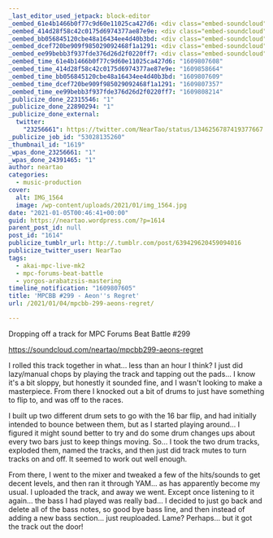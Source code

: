 ```yaml
---
_last_editor_used_jetpack: block-editor
_oembed_61e4b1466b0f77c9d60e11025ca427d6: <div class="embed-soundcloud"><iframe title="MPCBB299 - Aeons Regret by NearTao" width="420" height="400" scrolling="no" frameborder="no" src="https://w.soundcloud.com/player/?visual=true&url=https%3A%2F%2Fapi.soundcloud.com%2Ftracks%2F959466217&show_artwork=true&maxwidth=420&maxheight=630&dnt=1"></iframe></div>
_oembed_414d28f58c42c0175d6974377ae87e9e: <div class="embed-soundcloud"><iframe title="Silent Grace by NearTao" width="500" height="400" scrolling="no" frameborder="no" src="https://w.soundcloud.com/player/?visual=true&url=https%3A%2F%2Fapi.soundcloud.com%2Ftracks%2F959763931&show_artwork=true&maxwidth=500&maxheight=750&dnt=1"></iframe></div>
_oembed_bb056845120cbe48a16434ee4d40b3bd: <div class="embed-soundcloud"><iframe title="MPCBB299 - Aeons Regret by NearTao" width="584" height="400" scrolling="no" frameborder="no" src="https://w.soundcloud.com/player/?visual=true&url=https%3A%2F%2Fapi.soundcloud.com%2Ftracks%2F959466217&show_artwork=true&maxwidth=584&maxheight=876&dnt=1"></iframe></div>
_oembed_dcef720be909f985029092468f1a1291: <div class="embed-soundcloud"><iframe title="MPCBB299 - Aeons Regret by NearTao" width="750" height="400" scrolling="no" frameborder="no" src="https://w.soundcloud.com/player/?visual=true&url=https%3A%2F%2Fapi.soundcloud.com%2Ftracks%2F959466217&show_artwork=true&maxwidth=750&maxheight=1000&dnt=1"></iframe></div>
_oembed_ee99bebb3f937fde376d26d2f0220ff7: <div class="embed-soundcloud"><iframe title="MPCBB299 - Aeon&#039;s Regret by NearTao" width="500" height="400" scrolling="no" frameborder="no" src="https://w.soundcloud.com/player/?visual=true&url=https%3A%2F%2Fapi.soundcloud.com%2Ftracks%2F959466217&show_artwork=true&maxwidth=500&maxheight=750&dnt=1"></iframe></div>
_oembed_time_61e4b1466b0f77c9d60e11025ca427d6: "1609807608"
_oembed_time_414d28f58c42c0175d6974377ae87e9e: "1609858664"
_oembed_time_bb056845120cbe48a16434ee4d40b3bd: "1609807609"
_oembed_time_dcef720be909f985029092468f1a1291: "1609807357"
_oembed_time_ee99bebb3f937fde376d26d2f0220ff7: "1609808214"
_publicize_done_22315546: "1"
_publicize_done_22890294: "1"
_publicize_done_external:
  twitter:
    "23256661": https://twitter.com/NearTao/status/1346256787419377667
_publicize_job_id: "53028135260"
_thumbnail_id: "1619"
_wpas_done_23256661: "1"
_wpas_done_24391465: "1"
author: neartao
categories:
  - music-production
cover:
  alt: IMG_1564
  image: /wp-content/uploads/2021/01/img_1564.jpg
date: "2021-01-05T00:46:41+00:00"
guid: https://neartao.wordpress.com/?p=1614
parent_post_id: null
post_id: "1614"
publicize_tumblr_url: http://.tumblr.com/post/639429620459094016
publicize_twitter_user: NearTao
tags:
  - akai-mpc-live-mk2
  - mpc-forums-beat-battle
  - yorgos-arabatzsis-mastering
timeline_notification: "1609807605"
title: 'MPCBB #299 - Aeon''s Regret'
url: /2021/01/04/mpcbb-299-aeons-regret/

---
```

Dropping off a track for MPC Forums Beat Battle #299

https://soundcloud.com/neartao/mpcbb299-aeons-regret

I rolled this track together in what... less than an hour I think? I just did lazy/manual chops by playing the track and tapping out the pads... I know it's a bit sloppy, but honestly it sounded fine, and I wasn't looking to make a masterpiece. From there I knocked out a bit of drums to just have something to flip to, and was off to the races.

I built up two different drum sets to go with the 16 bar flip, and had initially intended to bounce between them, but as I started playing around... I figured it might sound better to try and do some drum changes ups about every two bars just to keep things moving. So... I took the two drum tracks, exploded them, named the tracks, and then just did track mutes to turn tracks on and off. It seemed to work out well enough.

From there, I went to the mixer and tweaked a few of the hits/sounds to get decent levels, and then ran it through YAM... as has apparently become my usual. I uploaded the track, and away we went. Except once listening to it again... the bass I had played was really bad... I decided to just go back and delete all of the bass notes, so good bye bass line, and then instead of adding a new bass section... just reuploaded. Lame? Perhaps... but it got the track out the door!
